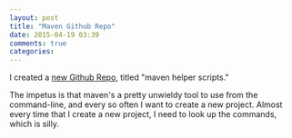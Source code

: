 ```yaml
---
layout: post
title: "Maven Github Repo"
date: 2015-04-19 03:39
comments: true
categories:
---
```



I created a [new Github Repo](https://github.com/shalecraig/maven-helper-scripts), titled "maven helper scripts."

The impetus is that maven's a pretty unwieldy tool to use from the command-line, and every so often I want to create a new project.
Almost every time that I create a new project, I need to look up the commands, which is silly.
